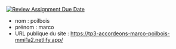 [![Review Assignment Due Date](https://classroom.github.com/assets/deadline-readme-button-24ddc0f5d75046c5622901739e7c5dd533143b0c8e959d652212380cedb1ea36.svg)](https://classroom.github.com/a/SKyKHAPL)
- nom : poilbois
- prénom : marco
- URL publique du site : https://tp3-accordeons-marco-poilbois-mmi1a2.netlify.app/
